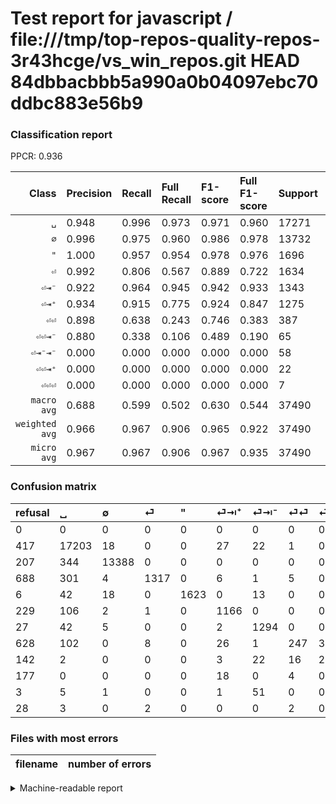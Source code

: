 # Test report for javascript / file:///tmp/top-repos-quality-repos-3r43hcge/vs_win_repos.git HEAD 84dbbacbbb5a990a0b04097ebc70ddbc883e56b9

### Classification report

PPCR: 0.936

| Class | Precision | Recall | Full Recall | F1-score | Full F1-score | Support | Full Support | PPCR |
|------:|:----------|:-------|:------------|:---------|:---------|:--------|:-------------|:-----|
| `␣` | 0.948| 0.996| 0.973| 0.971| 0.960| 17271| 17688| 0.976 |
| `∅` | 0.996| 0.975| 0.960| 0.986| 0.978| 13732| 13939| 0.985 |
| `"` | 1.000| 0.957| 0.954| 0.978| 0.976| 1696| 1702| 0.996 |
| `⏎` | 0.992| 0.806| 0.567| 0.889| 0.722| 1634| 2322| 0.704 |
| `⏎⇥⁻` | 0.922| 0.964| 0.945| 0.942| 0.933| 1343| 1370| 0.980 |
| `⏎⇥⁺` | 0.934| 0.915| 0.775| 0.924| 0.847| 1275| 1504| 0.848 |
| `⏎⏎` | 0.898| 0.638| 0.243| 0.746| 0.383| 387| 1015| 0.381 |
| `⏎⏎⇥⁻` | 0.880| 0.338| 0.106| 0.489| 0.190| 65| 207| 0.314 |
| `⏎⇥⁻⇥⁻` | 0.000| 0.000| 0.000| 0.000| 0.000| 58| 61| 0.951 |
| `⏎⏎⇥⁺` | 0.000| 0.000| 0.000| 0.000| 0.000| 22| 199| 0.111 |
| `⏎⏎⏎` | 0.000| 0.000| 0.000| 0.000| 0.000| 7| 35| 0.200 |
| `macro avg` | 0.688| 0.599| 0.502| 0.630| 0.544| 37490| 40042| 0.936 |
| `weighted avg` | 0.966| 0.967| 0.906| 0.965| 0.922| 37490| 40042| 0.936 |
| `micro avg` | 0.967| 0.967| 0.906| 0.967| 0.935| 37490| 40042| 0.936 |

### Confusion matrix

|refusal|  ␣| ∅| ⏎| "| ⏎⇥⁺| ⏎⇥⁻| ⏎⏎| ⏎⏎⇥⁻| ⏎⏎⇥⁺| ⏎⇥⁻⇥⁻| ⏎⏎⏎| 
|:---|:---|:---|:---|:---|:---|:---|:---|:---|:---|:---|:---|
|0 |0 |0 |0 |0 |0 |0 |0 |0 |0 |0 |0 |
|417 |17203 |18 |0 |0 |27 |22 |1 |0 |0 |0 |0 |
|207 |344 |13388 |0 |0 |0 |0 |0 |0 |0 |0 |0 |
|688 |301 |4 |1317 |0 |6 |1 |5 |0 |0 |0 |0 |
|6 |42 |18 |0 |1623 |0 |13 |0 |0 |0 |0 |0 |
|229 |106 |2 |1 |0 |1166 |0 |0 |0 |0 |0 |0 |
|27 |42 |5 |0 |0 |2 |1294 |0 |0 |0 |0 |0 |
|628 |102 |0 |8 |0 |26 |1 |247 |3 |0 |0 |0 |
|142 |2 |0 |0 |0 |3 |22 |16 |22 |0 |0 |0 |
|177 |0 |0 |0 |0 |18 |0 |4 |0 |0 |0 |0 |
|3 |5 |1 |0 |0 |1 |51 |0 |0 |0 |0 |0 |
|28 |3 |0 |2 |0 |0 |0 |2 |0 |0 |0 |0 |

### Files with most errors

| filename | number of errors|
|:----:|:-----|

<details>
    <summary>Machine-readable report</summary>
```json
{
  "cl_report": {"\"": {"f1-score": 0.9780054233202772, "precision": 1.0, "recall": 0.9569575471698113, "support": 1696}, "macro avg": {"f1-score": 0.6295769795580259, "precision": 0.6881226494928282, "recall": 0.5989723312463229, "support": 37490}, "micro avg": {"f1-score": 0.9671912510002667, "precision": 0.9671912510002667, "recall": 0.9671912510002667, "support": 37490}, "weighted avg": {"f1-score": 0.9652055460519826, "precision": 0.9656473369636043, "recall": 0.9671912510002667, "support": 37490}, "\u2205": {"f1-score": 0.9855712603062425, "precision": 0.9964275081869604, "recall": 0.9749490241771046, "support": 13732}, "\u23ce": {"f1-score": 0.8892640108035111, "precision": 0.9917168674698795, "recall": 0.8059975520195839, "support": 1634}, "\u23ce\u21e5\u207a": {"f1-score": 0.9239302694136292, "precision": 0.933546837469976, "recall": 0.9145098039215687, "support": 1275}, "\u23ce\u21e5\u207b": {"f1-score": 0.9421186749180926, "precision": 0.9216524216524217, "recall": 0.9635145197319435, "support": 1343}, "\u23ce\u21e5\u207b\u21e5\u207b": {"f1-score": 0.0, "precision": 0.0, "recall": 0.0, "support": 58}, "\u23ce\u23ce": {"f1-score": 0.7462235649546828, "precision": 0.8981818181818182, "recall": 0.6382428940568475, "support": 387}, "\u23ce\u23ce\u21e5\u207a": {"f1-score": 0.0, "precision": 0.0, "recall": 0.0, "support": 22}, "\u23ce\u23ce\u21e5\u207b": {"f1-score": 0.48888888888888893, "precision": 0.88, "recall": 0.3384615384615385, "support": 65}, "\u23ce\u23ce\u23ce": {"f1-score": 0.0, "precision": 0.0, "recall": 0.0, "support": 7}, "\u2423": {"f1-score": 0.9713446825329607, "precision": 0.9478236914600551, "recall": 0.9960627641711539, "support": 17271}},
  "cl_report_full": {"\"": {"f1-score": 0.9762406015037595, "precision": 1.0, "recall": 0.9535840188014101, "support": 1702}, "macro avg": {"f1-score": 0.5444246552794318, "precision": 0.6881226494928282, "recall": 0.5021127123244555, "support": 40042}, "micro avg": {"f1-score": 0.9353557240881185, "precision": 0.9671912510002667, "recall": 0.9055491733679636, "support": 40042}, "weighted avg": {"f1-score": 0.9223449414095427, "precision": 0.9594827397258321, "recall": 0.9055491733679636, "support": 40042}, "\u2205": {"f1-score": 0.9781187214611871, "precision": 0.9964275081869604, "recall": 0.960470621995839, "support": 13939}, "\u23ce": {"f1-score": 0.7216438356164383, "precision": 0.9917168674698795, "recall": 0.5671834625322998, "support": 2322}, "\u23ce\u21e5\u207a": {"f1-score": 0.8470759171812569, "precision": 0.933546837469976, "recall": 0.7752659574468085, "support": 1504}, "\u23ce\u21e5\u207b": {"f1-score": 0.9329488103821197, "precision": 0.9216524216524217, "recall": 0.9445255474452555, "support": 1370}, "\u23ce\u21e5\u207b\u21e5\u207b": {"f1-score": 0.0, "precision": 0.0, "recall": 0.0, "support": 61}, "\u23ce\u23ce": {"f1-score": 0.38294573643410856, "precision": 0.8981818181818182, "recall": 0.24334975369458128, "support": 1015}, "\u23ce\u23ce\u21e5\u207a": {"f1-score": 0.0, "precision": 0.0, "recall": 0.0, "support": 199}, "\u23ce\u23ce\u21e5\u207b": {"f1-score": 0.1896551724137931, "precision": 0.88, "recall": 0.10628019323671498, "support": 207}, "\u23ce\u23ce\u23ce": {"f1-score": 0.0, "precision": 0.0, "recall": 0.0, "support": 35}, "\u2423": {"f1-score": 0.9600424130810872, "precision": 0.9478236914600551, "recall": 0.9725802804161013, "support": 17688}},
  "ppcr": 0.936266919734279
}
```
</details>
